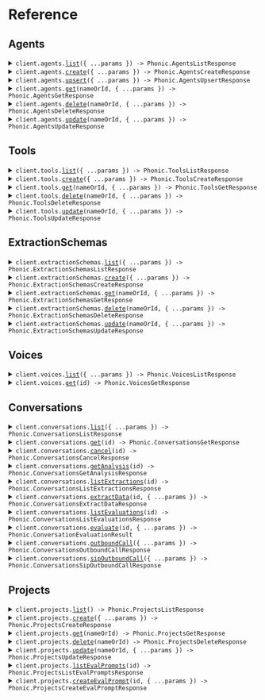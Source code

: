 # Reference

## Agents

<details><summary><code>client.agents.<a href="/src/api/resources/agents/client/Client.ts">list</a>({ ...params }) -> Phonic.AgentsListResponse</code></summary>
<dl>
<dd>

#### 📝 Description

<dl>
<dd>

<dl>
<dd>

Returns all agents in a project.

</dd>
</dl>
</dd>
</dl>

#### 🔌 Usage

<dl>
<dd>

<dl>
<dd>

```typescript
await client.agents.list();
```

</dd>
</dl>
</dd>
</dl>

#### ⚙️ Parameters

<dl>
<dd>

<dl>
<dd>

**request:** `Phonic.AgentsListRequest`

</dd>
</dl>

<dl>
<dd>

**requestOptions:** `Agents.RequestOptions`

</dd>
</dl>
</dd>
</dl>

</dd>
</dl>
</details>

<details><summary><code>client.agents.<a href="/src/api/resources/agents/client/Client.ts">create</a>({ ...params }) -> Phonic.AgentsCreateResponse</code></summary>
<dl>
<dd>

#### 📝 Description

<dl>
<dd>

<dl>
<dd>

Creates a new agent in a project.

</dd>
</dl>
</dd>
</dl>

#### 🔌 Usage

<dl>
<dd>

<dl>
<dd>

```typescript
await client.agents.create({
    project: "main",
    name: "support-agent",
    phone_number: "assign-automatically",
    timezone: "America/Los_Angeles",
    voice_id: "grant",
    audio_speed: 1,
    welcome_message: "Hi {{customer_name}}. How can I help you today?",
    system_prompt: "You are an expert in {{subject}}. Be friendly, helpful and concise.",
    template_variables: {
        customer_name: {},
        subject: {
            default_value: "Chess",
        },
    },
    tools: ["keypad_input"],
    no_input_poke_sec: 30,
    no_input_poke_text: "Are you still there?",
    boosted_keywords: ["Load ID", "dispatch"],
    configuration_endpoint: {
        url: "https://api.example.com/config",
        headers: {
            Authorization: "Bearer token123",
        },
        timeout_ms: 7000,
    },
});
```

</dd>
</dl>
</dd>
</dl>

#### ⚙️ Parameters

<dl>
<dd>

<dl>
<dd>

**request:** `Phonic.AgentsCreateRequest`

</dd>
</dl>

<dl>
<dd>

**requestOptions:** `Agents.RequestOptions`

</dd>
</dl>
</dd>
</dl>

</dd>
</dl>
</details>

<details><summary><code>client.agents.<a href="/src/api/resources/agents/client/Client.ts">upsert</a>({ ...params }) -> Phonic.AgentsUpsertResponse</code></summary>
<dl>
<dd>

#### 📝 Description

<dl>
<dd>

<dl>
<dd>

Upserts an agent by name. If an agent with the same name already exists, it will be updated. Otherwise, it will be created.

</dd>
</dl>
</dd>
</dl>

#### 🔌 Usage

<dl>
<dd>

<dl>
<dd>

```typescript
await client.agents.upsert({
    project: "main",
    name: "support-agent",
    phone_number: "assign-automatically",
    timezone: "America/Los_Angeles",
    voice_id: "grant",
    audio_speed: 1,
    welcome_message: "Hi {{customer_name}}. How can I help you today?",
    system_prompt: "You are an expert in {{subject}}. Be friendly, helpful and concise.",
    template_variables: {
        customer_name: {},
        subject: {
            default_value: "Chess",
        },
    },
    tools: ["keypad_input"],
    no_input_poke_sec: 30,
    no_input_poke_text: "Are you still there?",
    boosted_keywords: ["Load ID", "dispatch"],
    configuration_endpoint: {
        url: "https://api.example.com/config",
        headers: {
            Authorization: "Bearer token123",
        },
        timeout_ms: 7000,
    },
});
```

</dd>
</dl>
</dd>
</dl>

#### ⚙️ Parameters

<dl>
<dd>

<dl>
<dd>

**request:** `Phonic.UpsertAgentRequest`

</dd>
</dl>

<dl>
<dd>

**requestOptions:** `Agents.RequestOptions`

</dd>
</dl>
</dd>
</dl>

</dd>
</dl>
</details>

<details><summary><code>client.agents.<a href="/src/api/resources/agents/client/Client.ts">get</a>(nameOrId, { ...params }) -> Phonic.AgentsGetResponse</code></summary>
<dl>
<dd>

#### 📝 Description

<dl>
<dd>

<dl>
<dd>

Returns an agent by name or ID.

</dd>
</dl>
</dd>
</dl>

#### 🔌 Usage

<dl>
<dd>

<dl>
<dd>

```typescript
await client.agents.get("nameOrId", {
    project: "main",
});
```

</dd>
</dl>
</dd>
</dl>

#### ⚙️ Parameters

<dl>
<dd>

<dl>
<dd>

**nameOrId:** `string` — The name or the ID of the agent to get.

</dd>
</dl>

<dl>
<dd>

**request:** `Phonic.AgentsGetRequest`

</dd>
</dl>

<dl>
<dd>

**requestOptions:** `Agents.RequestOptions`

</dd>
</dl>
</dd>
</dl>

</dd>
</dl>
</details>

<details><summary><code>client.agents.<a href="/src/api/resources/agents/client/Client.ts">delete</a>(nameOrId, { ...params }) -> Phonic.AgentsDeleteResponse</code></summary>
<dl>
<dd>

#### 📝 Description

<dl>
<dd>

<dl>
<dd>

Deletes an agent by name or ID.

</dd>
</dl>
</dd>
</dl>

#### 🔌 Usage

<dl>
<dd>

<dl>
<dd>

```typescript
await client.agents.delete("nameOrId", {
    project: "main",
});
```

</dd>
</dl>
</dd>
</dl>

#### ⚙️ Parameters

<dl>
<dd>

<dl>
<dd>

**nameOrId:** `string` — The name or the ID of the agent to delete.

</dd>
</dl>

<dl>
<dd>

**request:** `Phonic.AgentsDeleteRequest`

</dd>
</dl>

<dl>
<dd>

**requestOptions:** `Agents.RequestOptions`

</dd>
</dl>
</dd>
</dl>

</dd>
</dl>
</details>

<details><summary><code>client.agents.<a href="/src/api/resources/agents/client/Client.ts">update</a>(nameOrId, { ...params }) -> Phonic.AgentsUpdateResponse</code></summary>
<dl>
<dd>

#### 📝 Description

<dl>
<dd>

<dl>
<dd>

Updates an agent by name or ID.

</dd>
</dl>
</dd>
</dl>

#### 🔌 Usage

<dl>
<dd>

<dl>
<dd>

```typescript
await client.agents.update("nameOrId", {
    project: "main",
    name: "updated-support-agent",
    phone_number: "assign-automatically",
    timezone: "America/Los_Angeles",
    voice_id: "grant",
    audio_speed: 1,
    welcome_message: "Hi {{customer_name}}. How can I help you today?",
    system_prompt: "You are an expert in {{subject}}. Be friendly, helpful and concise.",
    template_variables: {
        customer_name: {},
        subject: {
            default_value: "Chess",
        },
    },
    tools: ["keypad_input"],
    no_input_poke_sec: 30,
    no_input_poke_text: "Are you still there?",
    boosted_keywords: ["Load ID", "dispatch"],
    configuration_endpoint: {
        url: "https://api.example.com/config",
        headers: {
            Authorization: "Bearer token123",
        },
        timeout_ms: 7000,
    },
});
```

</dd>
</dl>
</dd>
</dl>

#### ⚙️ Parameters

<dl>
<dd>

<dl>
<dd>

**nameOrId:** `string` — The name or the ID of the agent to update.

</dd>
</dl>

<dl>
<dd>

**request:** `Phonic.UpdateAgentRequest`

</dd>
</dl>

<dl>
<dd>

**requestOptions:** `Agents.RequestOptions`

</dd>
</dl>
</dd>
</dl>

</dd>
</dl>
</details>

## Tools

<details><summary><code>client.tools.<a href="/src/api/resources/tools/client/Client.ts">list</a>({ ...params }) -> Phonic.ToolsListResponse</code></summary>
<dl>
<dd>

#### 📝 Description

<dl>
<dd>

<dl>
<dd>

Returns all custom tools for the organization.

</dd>
</dl>
</dd>
</dl>

#### 🔌 Usage

<dl>
<dd>

<dl>
<dd>

```typescript
await client.tools.list({
    project: "main",
});
```

</dd>
</dl>
</dd>
</dl>

#### ⚙️ Parameters

<dl>
<dd>

<dl>
<dd>

**request:** `Phonic.ToolsListRequest`

</dd>
</dl>

<dl>
<dd>

**requestOptions:** `Tools.RequestOptions`

</dd>
</dl>
</dd>
</dl>

</dd>
</dl>
</details>

<details><summary><code>client.tools.<a href="/src/api/resources/tools/client/Client.ts">create</a>({ ...params }) -> Phonic.ToolsCreateResponse</code></summary>
<dl>
<dd>

#### 📝 Description

<dl>
<dd>

<dl>
<dd>

Creates a new tool in a project.

</dd>
</dl>
</dd>
</dl>

#### 🔌 Usage

<dl>
<dd>

<dl>
<dd>

```typescript
await client.tools.create({
    project: "main",
    name: "book_appointment",
    description: "Books an appointment in the calendar system",
    type: "custom_webhook",
    execution_mode: "sync",
    parameters: [
        {
            type: "string",
            name: "date",
            description: "The date for the appointment in YYYY-MM-DD format",
            is_required: true,
        },
        {
            type: "string",
            name: "time",
            description: "The time for the appointment in HH:MM format",
            is_required: true,
        },
    ],
    endpoint_method: "POST",
    endpoint_url: "https://api.example.com/book-appointment",
    endpoint_headers: {
        Authorization: "Bearer token123",
        "Content-Type": "application/json",
    },
    endpoint_timeout_ms: 5000,
});
```

</dd>
</dl>
</dd>
</dl>

#### ⚙️ Parameters

<dl>
<dd>

<dl>
<dd>

**request:** `Phonic.CreateToolRequest`

</dd>
</dl>

<dl>
<dd>

**requestOptions:** `Tools.RequestOptions`

</dd>
</dl>
</dd>
</dl>

</dd>
</dl>
</details>

<details><summary><code>client.tools.<a href="/src/api/resources/tools/client/Client.ts">get</a>(nameOrId, { ...params }) -> Phonic.ToolsGetResponse</code></summary>
<dl>
<dd>

#### 📝 Description

<dl>
<dd>

<dl>
<dd>

Returns a tool by name or ID.

</dd>
</dl>
</dd>
</dl>

#### 🔌 Usage

<dl>
<dd>

<dl>
<dd>

```typescript
await client.tools.get("nameOrId", {
    project: "main",
});
```

</dd>
</dl>
</dd>
</dl>

#### ⚙️ Parameters

<dl>
<dd>

<dl>
<dd>

**nameOrId:** `string` — The name or the ID of the tool to get.

</dd>
</dl>

<dl>
<dd>

**request:** `Phonic.ToolsGetRequest`

</dd>
</dl>

<dl>
<dd>

**requestOptions:** `Tools.RequestOptions`

</dd>
</dl>
</dd>
</dl>

</dd>
</dl>
</details>

<details><summary><code>client.tools.<a href="/src/api/resources/tools/client/Client.ts">delete</a>(nameOrId, { ...params }) -> Phonic.ToolsDeleteResponse</code></summary>
<dl>
<dd>

#### 📝 Description

<dl>
<dd>

<dl>
<dd>

Deletes a tool by name or ID.

</dd>
</dl>
</dd>
</dl>

#### 🔌 Usage

<dl>
<dd>

<dl>
<dd>

```typescript
await client.tools.delete("nameOrId", {
    project: "main",
});
```

</dd>
</dl>
</dd>
</dl>

#### ⚙️ Parameters

<dl>
<dd>

<dl>
<dd>

**nameOrId:** `string` — The name or the ID of the tool to delete.

</dd>
</dl>

<dl>
<dd>

**request:** `Phonic.ToolsDeleteRequest`

</dd>
</dl>

<dl>
<dd>

**requestOptions:** `Tools.RequestOptions`

</dd>
</dl>
</dd>
</dl>

</dd>
</dl>
</details>

<details><summary><code>client.tools.<a href="/src/api/resources/tools/client/Client.ts">update</a>(nameOrId, { ...params }) -> Phonic.ToolsUpdateResponse</code></summary>
<dl>
<dd>

#### 📝 Description

<dl>
<dd>

<dl>
<dd>

Updates a tool by name or ID.

</dd>
</dl>
</dd>
</dl>

#### 🔌 Usage

<dl>
<dd>

<dl>
<dd>

```typescript
await client.tools.update("nameOrId", {
    project: "main",
    description: "Updated description for booking appointments with enhanced features",
    endpoint_headers: {
        Authorization: "Bearer updated_token456",
    },
    endpoint_timeout_ms: 7000,
});
```

</dd>
</dl>
</dd>
</dl>

#### ⚙️ Parameters

<dl>
<dd>

<dl>
<dd>

**nameOrId:** `string` — The name or the ID of the tool to update.

</dd>
</dl>

<dl>
<dd>

**request:** `Phonic.UpdateToolRequest`

</dd>
</dl>

<dl>
<dd>

**requestOptions:** `Tools.RequestOptions`

</dd>
</dl>
</dd>
</dl>

</dd>
</dl>
</details>

## ExtractionSchemas

<details><summary><code>client.extractionSchemas.<a href="/src/api/resources/extractionSchemas/client/Client.ts">list</a>({ ...params }) -> Phonic.ExtractionSchemasListResponse</code></summary>
<dl>
<dd>

#### 📝 Description

<dl>
<dd>

<dl>
<dd>

Returns all extraction schemas in a project.

</dd>
</dl>
</dd>
</dl>

#### 🔌 Usage

<dl>
<dd>

<dl>
<dd>

```typescript
await client.extractionSchemas.list({
    project: "main",
});
```

</dd>
</dl>
</dd>
</dl>

#### ⚙️ Parameters

<dl>
<dd>

<dl>
<dd>

**request:** `Phonic.ExtractionSchemasListRequest`

</dd>
</dl>

<dl>
<dd>

**requestOptions:** `ExtractionSchemas.RequestOptions`

</dd>
</dl>
</dd>
</dl>

</dd>
</dl>
</details>

<details><summary><code>client.extractionSchemas.<a href="/src/api/resources/extractionSchemas/client/Client.ts">create</a>({ ...params }) -> Phonic.ExtractionSchemasCreateResponse</code></summary>
<dl>
<dd>

#### 📝 Description

<dl>
<dd>

<dl>
<dd>

Creates a new extraction schema in a project.

</dd>
</dl>
</dd>
</dl>

#### 🔌 Usage

<dl>
<dd>

<dl>
<dd>

```typescript
await client.extractionSchemas.create({
    project: "main",
    name: "Appointment details",
    prompt: "Dates should be in `9 Apr 2025` format. Prices should be in $150.00 format.",
    fields: [
        {
            name: "Date",
            type: "string",
            description: "The date of the appointment",
        },
        {
            name: "Copay",
            type: "string",
            description: "Amount of money the patient pays for the appointment",
        },
        {
            name: "Confirmed as booked",
            type: "bool",
            description: "Is the appointment confirmed as booked?",
        },
    ],
});
```

</dd>
</dl>
</dd>
</dl>

#### ⚙️ Parameters

<dl>
<dd>

<dl>
<dd>

**request:** `Phonic.CreateExtractionSchemaRequest`

</dd>
</dl>

<dl>
<dd>

**requestOptions:** `ExtractionSchemas.RequestOptions`

</dd>
</dl>
</dd>
</dl>

</dd>
</dl>
</details>

<details><summary><code>client.extractionSchemas.<a href="/src/api/resources/extractionSchemas/client/Client.ts">get</a>(nameOrId, { ...params }) -> Phonic.ExtractionSchemasGetResponse</code></summary>
<dl>
<dd>

#### 📝 Description

<dl>
<dd>

<dl>
<dd>

Returns an extraction schema by name or ID.

</dd>
</dl>
</dd>
</dl>

#### 🔌 Usage

<dl>
<dd>

<dl>
<dd>

```typescript
await client.extractionSchemas.get("nameOrId", {
    project: "main",
});
```

</dd>
</dl>
</dd>
</dl>

#### ⚙️ Parameters

<dl>
<dd>

<dl>
<dd>

**nameOrId:** `string` — The name or the ID of the extraction schema to get.

</dd>
</dl>

<dl>
<dd>

**request:** `Phonic.ExtractionSchemasGetRequest`

</dd>
</dl>

<dl>
<dd>

**requestOptions:** `ExtractionSchemas.RequestOptions`

</dd>
</dl>
</dd>
</dl>

</dd>
</dl>
</details>

<details><summary><code>client.extractionSchemas.<a href="/src/api/resources/extractionSchemas/client/Client.ts">delete</a>(nameOrId, { ...params }) -> Phonic.ExtractionSchemasDeleteResponse</code></summary>
<dl>
<dd>

#### 📝 Description

<dl>
<dd>

<dl>
<dd>

Deletes an extraction schema by name or ID.

</dd>
</dl>
</dd>
</dl>

#### 🔌 Usage

<dl>
<dd>

<dl>
<dd>

```typescript
await client.extractionSchemas.delete("nameOrId", {
    project: "main",
});
```

</dd>
</dl>
</dd>
</dl>

#### ⚙️ Parameters

<dl>
<dd>

<dl>
<dd>

**nameOrId:** `string` — The name or the ID of the extraction schema to delete.

</dd>
</dl>

<dl>
<dd>

**request:** `Phonic.ExtractionSchemasDeleteRequest`

</dd>
</dl>

<dl>
<dd>

**requestOptions:** `ExtractionSchemas.RequestOptions`

</dd>
</dl>
</dd>
</dl>

</dd>
</dl>
</details>

<details><summary><code>client.extractionSchemas.<a href="/src/api/resources/extractionSchemas/client/Client.ts">update</a>(nameOrId, { ...params }) -> Phonic.ExtractionSchemasUpdateResponse</code></summary>
<dl>
<dd>

#### 📝 Description

<dl>
<dd>

<dl>
<dd>

Updates an extraction schema by name or ID.

</dd>
</dl>
</dd>
</dl>

#### 🔌 Usage

<dl>
<dd>

<dl>
<dd>

```typescript
await client.extractionSchemas.update("nameOrId", {
    project: "main",
    name: "Updated appointment details",
    prompt: "Updated extraction instructions. Dates should be in `9 Apr 2025` format.",
    fields: [
        {
            name: "Date",
            type: "string",
            description: "The date of the appointment",
        },
        {
            name: "Time",
            type: "string",
            description: "The time of the appointment",
        },
    ],
});
```

</dd>
</dl>
</dd>
</dl>

#### ⚙️ Parameters

<dl>
<dd>

<dl>
<dd>

**nameOrId:** `string` — The name or the ID of the extraction schema to update.

</dd>
</dl>

<dl>
<dd>

**request:** `Phonic.UpdateExtractionSchemaRequest`

</dd>
</dl>

<dl>
<dd>

**requestOptions:** `ExtractionSchemas.RequestOptions`

</dd>
</dl>
</dd>
</dl>

</dd>
</dl>
</details>

## Voices

<details><summary><code>client.voices.<a href="/src/api/resources/voices/client/Client.ts">list</a>({ ...params }) -> Phonic.VoicesListResponse</code></summary>
<dl>
<dd>

#### 📝 Description

<dl>
<dd>

<dl>
<dd>

Returns all available voices for a model.

</dd>
</dl>
</dd>
</dl>

#### 🔌 Usage

<dl>
<dd>

<dl>
<dd>

```typescript
await client.voices.list({
    model: "merritt",
});
```

</dd>
</dl>
</dd>
</dl>

#### ⚙️ Parameters

<dl>
<dd>

<dl>
<dd>

**request:** `Phonic.VoicesListRequest`

</dd>
</dl>

<dl>
<dd>

**requestOptions:** `Voices.RequestOptions`

</dd>
</dl>
</dd>
</dl>

</dd>
</dl>
</details>

<details><summary><code>client.voices.<a href="/src/api/resources/voices/client/Client.ts">get</a>(id) -> Phonic.VoicesGetResponse</code></summary>
<dl>
<dd>

#### 📝 Description

<dl>
<dd>

<dl>
<dd>

Returns a voice by ID.

</dd>
</dl>
</dd>
</dl>

#### 🔌 Usage

<dl>
<dd>

<dl>
<dd>

```typescript
await client.voices.get("id");
```

</dd>
</dl>
</dd>
</dl>

#### ⚙️ Parameters

<dl>
<dd>

<dl>
<dd>

**id:** `string` — The ID of the voice to get.

</dd>
</dl>

<dl>
<dd>

**requestOptions:** `Voices.RequestOptions`

</dd>
</dl>
</dd>
</dl>

</dd>
</dl>
</details>

## Conversations

<details><summary><code>client.conversations.<a href="/src/api/resources/conversations/client/Client.ts">list</a>({ ...params }) -> Phonic.ConversationsListResponse</code></summary>
<dl>
<dd>

#### 📝 Description

<dl>
<dd>

<dl>
<dd>

Returns conversations with optional filtering.

</dd>
</dl>
</dd>
</dl>

#### 🔌 Usage

<dl>
<dd>

<dl>
<dd>

```typescript
await client.conversations.list();
```

</dd>
</dl>
</dd>
</dl>

#### ⚙️ Parameters

<dl>
<dd>

<dl>
<dd>

**request:** `Phonic.ConversationsListRequest`

</dd>
</dl>

<dl>
<dd>

**requestOptions:** `Conversations.RequestOptions`

</dd>
</dl>
</dd>
</dl>

</dd>
</dl>
</details>

<details><summary><code>client.conversations.<a href="/src/api/resources/conversations/client/Client.ts">get</a>(id) -> Phonic.ConversationsGetResponse</code></summary>
<dl>
<dd>

#### 📝 Description

<dl>
<dd>

<dl>
<dd>

Returns a conversation by ID.

</dd>
</dl>
</dd>
</dl>

#### 🔌 Usage

<dl>
<dd>

<dl>
<dd>

```typescript
await client.conversations.get("id");
```

</dd>
</dl>
</dd>
</dl>

#### ⚙️ Parameters

<dl>
<dd>

<dl>
<dd>

**id:** `string` — The ID of the conversation to get.

</dd>
</dl>

<dl>
<dd>

**requestOptions:** `Conversations.RequestOptions`

</dd>
</dl>
</dd>
</dl>

</dd>
</dl>
</details>

<details><summary><code>client.conversations.<a href="/src/api/resources/conversations/client/Client.ts">cancel</a>(id) -> Phonic.ConversationsCancelResponse</code></summary>
<dl>
<dd>

#### 📝 Description

<dl>
<dd>

<dl>
<dd>

Cancels an active conversation.

</dd>
</dl>
</dd>
</dl>

#### 🔌 Usage

<dl>
<dd>

<dl>
<dd>

```typescript
await client.conversations.cancel("id");
```

</dd>
</dl>
</dd>
</dl>

#### ⚙️ Parameters

<dl>
<dd>

<dl>
<dd>

**id:** `string` — The ID of the conversation to cancel.

</dd>
</dl>

<dl>
<dd>

**requestOptions:** `Conversations.RequestOptions`

</dd>
</dl>
</dd>
</dl>

</dd>
</dl>
</details>

<details><summary><code>client.conversations.<a href="/src/api/resources/conversations/client/Client.ts">getAnalysis</a>(id) -> Phonic.ConversationsGetAnalysisResponse</code></summary>
<dl>
<dd>

#### 📝 Description

<dl>
<dd>

<dl>
<dd>

Returns an analysis of the specified conversation.

</dd>
</dl>
</dd>
</dl>

#### 🔌 Usage

<dl>
<dd>

<dl>
<dd>

```typescript
await client.conversations.getAnalysis("id");
```

</dd>
</dl>
</dd>
</dl>

#### ⚙️ Parameters

<dl>
<dd>

<dl>
<dd>

**id:** `string` — The ID of the conversation to analyze.

</dd>
</dl>

<dl>
<dd>

**requestOptions:** `Conversations.RequestOptions`

</dd>
</dl>
</dd>
</dl>

</dd>
</dl>
</details>

<details><summary><code>client.conversations.<a href="/src/api/resources/conversations/client/Client.ts">listExtractions</a>(id) -> Phonic.ConversationsListExtractionsResponse</code></summary>
<dl>
<dd>

#### 📝 Description

<dl>
<dd>

<dl>
<dd>

Returns all extractions for a conversation.

</dd>
</dl>
</dd>
</dl>

#### 🔌 Usage

<dl>
<dd>

<dl>
<dd>

```typescript
await client.conversations.listExtractions("id");
```

</dd>
</dl>
</dd>
</dl>

#### ⚙️ Parameters

<dl>
<dd>

<dl>
<dd>

**id:** `string` — The ID of the conversation to get extractions for.

</dd>
</dl>

<dl>
<dd>

**requestOptions:** `Conversations.RequestOptions`

</dd>
</dl>
</dd>
</dl>

</dd>
</dl>
</details>

<details><summary><code>client.conversations.<a href="/src/api/resources/conversations/client/Client.ts">extractData</a>(id, { ...params }) -> Phonic.ConversationsExtractDataResponse</code></summary>
<dl>
<dd>

#### 📝 Description

<dl>
<dd>

<dl>
<dd>

Extracts data from a conversation using a schema.

</dd>
</dl>
</dd>
</dl>

#### 🔌 Usage

<dl>
<dd>

<dl>
<dd>

```typescript
await client.conversations.extractData("id", {
    schema_id: "conv_extract_schema_6458e4ac-533c-4bdf-8e6d-c2f06f87fd5c",
});
```

</dd>
</dl>
</dd>
</dl>

#### ⚙️ Parameters

<dl>
<dd>

<dl>
<dd>

**id:** `string` — The ID of the conversation to extract data from.

</dd>
</dl>

<dl>
<dd>

**request:** `Phonic.ExtractDataRequest`

</dd>
</dl>

<dl>
<dd>

**requestOptions:** `Conversations.RequestOptions`

</dd>
</dl>
</dd>
</dl>

</dd>
</dl>
</details>

<details><summary><code>client.conversations.<a href="/src/api/resources/conversations/client/Client.ts">listEvaluations</a>(id) -> Phonic.ConversationsListEvaluationsResponse</code></summary>
<dl>
<dd>

#### 📝 Description

<dl>
<dd>

<dl>
<dd>

Returns all evaluations for a conversation.

</dd>
</dl>
</dd>
</dl>

#### 🔌 Usage

<dl>
<dd>

<dl>
<dd>

```typescript
await client.conversations.listEvaluations("id");
```

</dd>
</dl>
</dd>
</dl>

#### ⚙️ Parameters

<dl>
<dd>

<dl>
<dd>

**id:** `string` — The ID of the conversation to get evaluations for.

</dd>
</dl>

<dl>
<dd>

**requestOptions:** `Conversations.RequestOptions`

</dd>
</dl>
</dd>
</dl>

</dd>
</dl>
</details>

<details><summary><code>client.conversations.<a href="/src/api/resources/conversations/client/Client.ts">evaluate</a>(id, { ...params }) -> Phonic.ConversationEvaluationResult</code></summary>
<dl>
<dd>

#### 📝 Description

<dl>
<dd>

<dl>
<dd>

Evaluates a conversation using an evaluation prompt.

</dd>
</dl>
</dd>
</dl>

#### 🔌 Usage

<dl>
<dd>

<dl>
<dd>

```typescript
await client.conversations.evaluate("id", {
    prompt_id: "conv_eval_prompt_d7cfe45d-35db-4ef6-a254-81ab1da76ce0",
});
```

</dd>
</dl>
</dd>
</dl>

#### ⚙️ Parameters

<dl>
<dd>

<dl>
<dd>

**id:** `string` — The ID of the conversation to evaluate.

</dd>
</dl>

<dl>
<dd>

**request:** `Phonic.EvaluateConversationRequest`

</dd>
</dl>

<dl>
<dd>

**requestOptions:** `Conversations.RequestOptions`

</dd>
</dl>
</dd>
</dl>

</dd>
</dl>
</details>

<details><summary><code>client.conversations.<a href="/src/api/resources/conversations/client/Client.ts">outboundCall</a>({ ...params }) -> Phonic.ConversationsOutboundCallResponse</code></summary>
<dl>
<dd>

#### 📝 Description

<dl>
<dd>

<dl>
<dd>

Initiates a call to a given phone number using Phonic's Twilio account.

</dd>
</dl>
</dd>
</dl>

#### 🔌 Usage

<dl>
<dd>

<dl>
<dd>

```typescript
await client.conversations.outboundCall({
    to_phone_number: "+19189397081",
    config: {
        agent: "support-agent",
        welcome_message: "Hi {{customer_name}}. How can I help you today?",
        system_prompt: "You are an expert in {{subject}}. Be friendly, helpful and concise.",
        template_variables: {
            customer_name: "David",
            subject: "Chess",
        },
        voice_id: "grant",
        no_input_poke_sec: 30,
        no_input_poke_text: "Are you still there?",
        no_input_end_conversation_sec: 180,
        boosted_keywords: ["Load ID", "dispatch"],
        tools: ["keypad_input"],
    },
});
```

</dd>
</dl>
</dd>
</dl>

#### ⚙️ Parameters

<dl>
<dd>

<dl>
<dd>

**request:** `Phonic.OutboundCallRequest`

</dd>
</dl>

<dl>
<dd>

**requestOptions:** `Conversations.RequestOptions`

</dd>
</dl>
</dd>
</dl>

</dd>
</dl>
</details>

<details><summary><code>client.conversations.<a href="/src/api/resources/conversations/client/Client.ts">sipOutboundCall</a>({ ...params }) -> Phonic.ConversationsSipOutboundCallResponse</code></summary>
<dl>
<dd>

#### 📝 Description

<dl>
<dd>

<dl>
<dd>

Initiates a SIP outbound call using user-supplied SIP credentials in headers.

</dd>
</dl>
</dd>
</dl>

#### 🔌 Usage

<dl>
<dd>

<dl>
<dd>

```typescript
await client.conversations.sipOutboundCall({
    "X-Sip-Address": "X-Sip-Address",
    from_phone_number: "from_phone_number",
    to_phone_number: "to_phone_number",
});
```

</dd>
</dl>
</dd>
</dl>

#### ⚙️ Parameters

<dl>
<dd>

<dl>
<dd>

**request:** `Phonic.ConversationsSipOutboundCallRequest`

</dd>
</dl>

<dl>
<dd>

**requestOptions:** `Conversations.RequestOptions`

</dd>
</dl>
</dd>
</dl>

</dd>
</dl>
</details>

## Projects

<details><summary><code>client.projects.<a href="/src/api/resources/projects/client/Client.ts">list</a>() -> Phonic.ProjectsListResponse</code></summary>
<dl>
<dd>

#### 📝 Description

<dl>
<dd>

<dl>
<dd>

Returns all projects in a workspace.

</dd>
</dl>
</dd>
</dl>

#### 🔌 Usage

<dl>
<dd>

<dl>
<dd>

```typescript
await client.projects.list();
```

</dd>
</dl>
</dd>
</dl>

#### ⚙️ Parameters

<dl>
<dd>

<dl>
<dd>

**requestOptions:** `Projects.RequestOptions`

</dd>
</dl>
</dd>
</dl>

</dd>
</dl>
</details>

<details><summary><code>client.projects.<a href="/src/api/resources/projects/client/Client.ts">create</a>({ ...params }) -> Phonic.ProjectsCreateResponse</code></summary>
<dl>
<dd>

#### 📝 Description

<dl>
<dd>

<dl>
<dd>

Creates a new project in a workspace.

</dd>
</dl>
</dd>
</dl>

#### 🔌 Usage

<dl>
<dd>

<dl>
<dd>

```typescript
await client.projects.create({
    name: "customer-support",
});
```

</dd>
</dl>
</dd>
</dl>

#### ⚙️ Parameters

<dl>
<dd>

<dl>
<dd>

**request:** `Phonic.CreateProjectRequest`

</dd>
</dl>

<dl>
<dd>

**requestOptions:** `Projects.RequestOptions`

</dd>
</dl>
</dd>
</dl>

</dd>
</dl>
</details>

<details><summary><code>client.projects.<a href="/src/api/resources/projects/client/Client.ts">get</a>(nameOrId) -> Phonic.ProjectsGetResponse</code></summary>
<dl>
<dd>

#### 📝 Description

<dl>
<dd>

<dl>
<dd>

Returns a project by name or ID.

</dd>
</dl>
</dd>
</dl>

#### 🔌 Usage

<dl>
<dd>

<dl>
<dd>

```typescript
await client.projects.get("nameOrId");
```

</dd>
</dl>
</dd>
</dl>

#### ⚙️ Parameters

<dl>
<dd>

<dl>
<dd>

**nameOrId:** `string` — The name or the ID of the project to get.

</dd>
</dl>

<dl>
<dd>

**requestOptions:** `Projects.RequestOptions`

</dd>
</dl>
</dd>
</dl>

</dd>
</dl>
</details>

<details><summary><code>client.projects.<a href="/src/api/resources/projects/client/Client.ts">delete</a>(nameOrId) -> Phonic.ProjectsDeleteResponse</code></summary>
<dl>
<dd>

#### 📝 Description

<dl>
<dd>

<dl>
<dd>

Deletes a project by name or ID.

</dd>
</dl>
</dd>
</dl>

#### 🔌 Usage

<dl>
<dd>

<dl>
<dd>

```typescript
await client.projects.delete("nameOrId");
```

</dd>
</dl>
</dd>
</dl>

#### ⚙️ Parameters

<dl>
<dd>

<dl>
<dd>

**nameOrId:** `string` — The name or the ID of the project to delete.

</dd>
</dl>

<dl>
<dd>

**requestOptions:** `Projects.RequestOptions`

</dd>
</dl>
</dd>
</dl>

</dd>
</dl>
</details>

<details><summary><code>client.projects.<a href="/src/api/resources/projects/client/Client.ts">update</a>(nameOrId, { ...params }) -> Phonic.ProjectsUpdateResponse</code></summary>
<dl>
<dd>

#### 📝 Description

<dl>
<dd>

<dl>
<dd>

Updates a project by name or ID.

</dd>
</dl>
</dd>
</dl>

#### 🔌 Usage

<dl>
<dd>

<dl>
<dd>

```typescript
await client.projects.update("nameOrId", {
    name: "updated-customer-support",
    default_agent: "another-agent",
});
```

</dd>
</dl>
</dd>
</dl>

#### ⚙️ Parameters

<dl>
<dd>

<dl>
<dd>

**nameOrId:** `string` — The name or the ID of the project to update.

</dd>
</dl>

<dl>
<dd>

**request:** `Phonic.UpdateProjectRequest`

</dd>
</dl>

<dl>
<dd>

**requestOptions:** `Projects.RequestOptions`

</dd>
</dl>
</dd>
</dl>

</dd>
</dl>
</details>

<details><summary><code>client.projects.<a href="/src/api/resources/projects/client/Client.ts">listEvalPrompts</a>(id) -> Phonic.ProjectsListEvalPromptsResponse</code></summary>
<dl>
<dd>

#### 📝 Description

<dl>
<dd>

<dl>
<dd>

Returns all conversation evaluation prompts for a project.

</dd>
</dl>
</dd>
</dl>

#### 🔌 Usage

<dl>
<dd>

<dl>
<dd>

```typescript
await client.projects.listEvalPrompts("id");
```

</dd>
</dl>
</dd>
</dl>

#### ⚙️ Parameters

<dl>
<dd>

<dl>
<dd>

**id:** `string` — The ID of the project.

</dd>
</dl>

<dl>
<dd>

**requestOptions:** `Projects.RequestOptions`

</dd>
</dl>
</dd>
</dl>

</dd>
</dl>
</details>

<details><summary><code>client.projects.<a href="/src/api/resources/projects/client/Client.ts">createEvalPrompt</a>(id, { ...params }) -> Phonic.ProjectsCreateEvalPromptResponse</code></summary>
<dl>
<dd>

#### 📝 Description

<dl>
<dd>

<dl>
<dd>

Creates a new conversation evaluation prompt for a project.

</dd>
</dl>
</dd>
</dl>

#### 🔌 Usage

<dl>
<dd>

<dl>
<dd>

```typescript
await client.projects.createEvalPrompt("id", {
    name: "test_prompt",
    prompt: "The assistant used the word chocolate in the conversation",
});
```

</dd>
</dl>
</dd>
</dl>

#### ⚙️ Parameters

<dl>
<dd>

<dl>
<dd>

**id:** `string` — The ID of the project.

</dd>
</dl>

<dl>
<dd>

**request:** `Phonic.CreateConversationEvalPromptRequest`

</dd>
</dl>

<dl>
<dd>

**requestOptions:** `Projects.RequestOptions`

</dd>
</dl>
</dd>
</dl>

</dd>
</dl>
</details>
